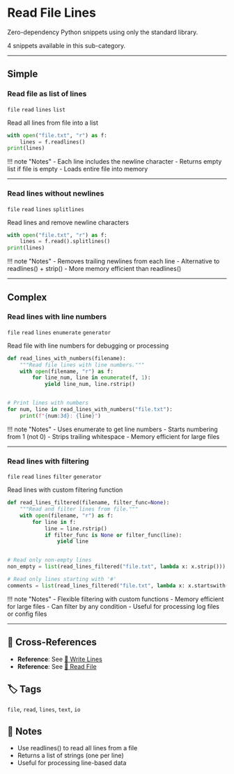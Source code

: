 # Read File Lines

Zero-dependency Python snippets using only the standard library.

4 snippets available in this sub-category.

---

## Simple

###  Read file as list of lines

`file` `read` `lines` `list`

Read all lines from file into a list

```python
with open("file.txt", "r") as f:
    lines = f.readlines()
print(lines)
```

!!! note "Notes"
    - Each line includes the newline character
    - Returns empty list if file is empty
    - Loads entire file into memory

<hr class="snippet-divider">

### Read lines without newlines

`file` `read` `lines` `splitlines`

Read lines and remove newline characters

```python
with open("file.txt", "r") as f:
    lines = f.read().splitlines()
print(lines)
```

!!! note "Notes"
    - Removes trailing newlines from each line
    - Alternative to readlines() + strip()
    - More memory efficient than readlines()

<hr class="snippet-divider">

## Complex

###  Read lines with line numbers

`file` `read` `lines` `enumerate` `generator`

Read file with line numbers for debugging or processing

```python
def read_lines_with_numbers(filename):
    """Read file lines with line numbers."""
    with open(filename, "r") as f:
        for line_num, line in enumerate(f, 1):
            yield line_num, line.rstrip()


# Print lines with numbers
for num, line in read_lines_with_numbers("file.txt"):
    print(f"{num:3d}: {line}")
```

!!! note "Notes"
    - Uses enumerate to get line numbers
    - Starts numbering from 1 (not 0)
    - Strips trailing whitespace
    - Memory efficient for large files

<hr class="snippet-divider">

### Read lines with filtering

`file` `read` `lines` `filter` `generator`

Read lines with custom filtering function

```python
def read_lines_filtered(filename, filter_func=None):
    """Read and filter lines from file."""
    with open(filename, "r") as f:
        for line in f:
            line = line.rstrip()
            if filter_func is None or filter_func(line):
                yield line


# Read only non-empty lines
non_empty = list(read_lines_filtered("file.txt", lambda x: x.strip()))

# Read only lines starting with '#'
comments = list(read_lines_filtered("file.txt", lambda x: x.startswith("#")))
```

!!! note "Notes"
    - Flexible filtering with custom functions
    - Memory efficient for large files
    - Can filter by any condition
    - Useful for processing log files or config files

<hr class="snippet-divider">

## 🔗 Cross-References

- **Reference**: See [📂 Write Lines](./write_lines.md)
- **Reference**: See [📂 Read File](./read_file.md)

## 🏷️ Tags

`file`, `read`, `lines`, `text`, `io`

## 📝 Notes

- Use readlines() to read all lines from a file
- Returns a list of strings (one per line)
- Useful for processing line-based data
